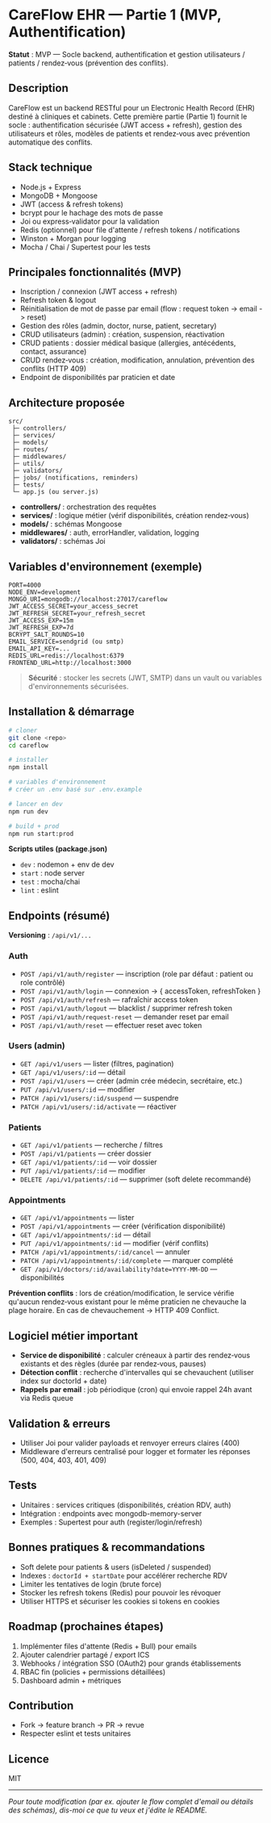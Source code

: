 # CareFlow EHR — Partie 1 (MVP, Authentification)

**Statut** : MVP — Socle backend, authentification et gestion utilisateurs / patients / rendez‑vous (prévention des conflits).

## Description

CareFlow est un backend RESTful pour un Electronic Health Record (EHR) destiné à cliniques et cabinets. Cette première partie (Partie 1) fournit le socle : authentification sécurisée (JWT access + refresh), gestion des utilisateurs et rôles, modèles de patients et rendez‑vous avec prévention automatique des conflits.

## Stack technique

* Node.js + Express
* MongoDB + Mongoose
* JWT (access & refresh tokens)
* bcrypt pour le hachage des mots de passe
* Joi ou express‑validator pour la validation
* Redis (optionnel) pour file d'attente / refresh tokens / notifications
* Winston + Morgan pour logging
* Mocha / Chai / Supertest pour les tests

## Principales fonctionnalités (MVP)

* Inscription / connexion (JWT access + refresh)
* Refresh token & logout
* Réinitialisation de mot de passe par email (flow : request token -> email -> reset)
* Gestion des rôles (admin, doctor, nurse, patient, secretary)
* CRUD utilisateurs (admin) : création, suspension, réactivation
* CRUD patients : dossier médical basique (allergies, antécédents, contact, assurance)
* CRUD rendez‑vous : création, modification, annulation, prévention des conflits (HTTP 409)
* Endpoint de disponibilités par praticien et date

## Architecture proposée

```
src/
 ├─ controllers/
 ├─ services/
 ├─ models/
 ├─ routes/
 ├─ middlewares/
 ├─ utils/
 ├─ validators/
 ├─ jobs/ (notifications, reminders)
 ├─ tests/
 └─ app.js (ou server.js)
```

* **controllers/** : orchestration des requêtes
* **services/** : logique métier (vérif disponibilités, création rendez‑vous)
* **models/** : schémas Mongoose
* **middlewares/** : auth, errorHandler, validation, logging
* **validators/** : schémas Joi

## Variables d'environnement (exemple)

```
PORT=4000
NODE_ENV=development
MONGO_URI=mongodb://localhost:27017/careflow
JWT_ACCESS_SECRET=your_access_secret
JWT_REFRESH_SECRET=your_refresh_secret
JWT_ACCESS_EXP=15m
JWT_REFRESH_EXP=7d
BCRYPT_SALT_ROUNDS=10
EMAIL_SERVICE=sendgrid (ou smtp)
EMAIL_API_KEY=...
REDIS_URL=redis://localhost:6379
FRONTEND_URL=http://localhost:3000
```

> **Sécurité** : stocker les secrets (JWT, SMTP) dans un vault ou variables d'environnements sécurisées.

## Installation & démarrage

```bash
# cloner
git clone <repo>
cd careflow

# installer
npm install

# variables d'environnement
# créer un .env basé sur .env.example

# lancer en dev
npm run dev

# build + prod
npm run start:prod
```

**Scripts utiles (package.json)**

* `dev` : nodemon + env de dev
* `start` : node server
* `test` : mocha/chai
* `lint` : eslint

## Endpoints (résumé)

**Versioning** : `/api/v1/...`

### Auth

* `POST /api/v1/auth/register` — inscription (role par défaut : patient ou role contrôlé)
* `POST /api/v1/auth/login` — connexion → { accessToken, refreshToken }
* `POST /api/v1/auth/refresh` — rafraîchir access token
* `POST /api/v1/auth/logout` — blacklist / supprimer refresh token
* `POST /api/v1/auth/request-reset` — demander reset par email
* `POST /api/v1/auth/reset` — effectuer reset avec token

### Users (admin)

* `GET /api/v1/users` — lister (filtres, pagination)
* `GET /api/v1/users/:id` — détail
* `POST /api/v1/users` — créer (admin crée médecin, secrétaire, etc.)
* `PUT /api/v1/users/:id` — modifier
* `PATCH /api/v1/users/:id/suspend` — suspendre
* `PATCH /api/v1/users/:id/activate` — réactiver

### Patients

* `GET /api/v1/patients` — recherche / filtres
* `POST /api/v1/patients` — créer dossier
* `GET /api/v1/patients/:id` — voir dossier
* `PUT /api/v1/patients/:id` — modifier
* `DELETE /api/v1/patients/:id` — supprimer (soft delete recommandé)

### Appointments

* `GET /api/v1/appointments` — lister
* `POST /api/v1/appointments` — créer (vérification disponibilité)
* `GET /api/v1/appointments/:id` — détail
* `PUT /api/v1/appointments/:id` — modifier (vérif conflits)
* `PATCH /api/v1/appointments/:id/cancel` — annuler
* `PATCH /api/v1/appointments/:id/complete` — marquer complété
* `GET /api/v1/doctors/:id/availability?date=YYYY-MM-DD` — disponibilités

**Prévention conflits** : lors de création/modification, le service vérifie qu'aucun rendez‑vous existant pour le même praticien ne chevauche la plage horaire. En cas de chevauchement → HTTP 409 Conflict.

## Logiciel métier important

* **Service de disponibilité** : calculer créneaux à partir des rendez‑vous existants et des règles (durée par rendez‑vous, pauses)
* **Détection conflit** : recherche d'intervalles qui se chevauchent (utiliser index sur doctorId + date)
* **Rappels par email** : job périodique (cron) qui envoie rappel 24h avant via Redis queue

## Validation & erreurs

* Utiliser Joi pour valider payloads et renvoyer erreurs claires (400)
* Middleware d'erreurs centralisé pour logger et formater les réponses (500, 404, 403, 401, 409)

## Tests

* Unitaires : services critiques (disponibilités, création RDV, auth)
* Intégration : endpoints avec mongodb-memory-server
* Exemples : Supertest pour auth (register/login/refresh)

## Bonnes pratiques & recommandations

* Soft delete pour patients & users (isDeleted / suspended)
* Indexes : `doctorId + startDate` pour accélérer recherche RDV
* Limiter les tentatives de login (brute force)
* Stocker les refresh tokens (Redis) pour pouvoir les révoquer
* Utiliser HTTPS et sécuriser les cookies si tokens en cookies

## Roadmap (prochaines étapes)

1. Implémenter files d'attente (Redis + Bull) pour emails
2. Ajouter calendrier partagé / export ICS
3. Webhooks / intégration SSO (OAuth2) pour grands établissements
4. RBAC fin (policies + permissions détaillées)
5. Dashboard admin + métriques

## Contribution

* Fork → feature branch → PR → revue
* Respecter eslint et tests unitaires

## Licence

MIT

---

*Pour toute modification (par ex. ajouter le flow complet d'email ou détails des schémas), dis-moi ce que tu veux et j'édite le README.*
